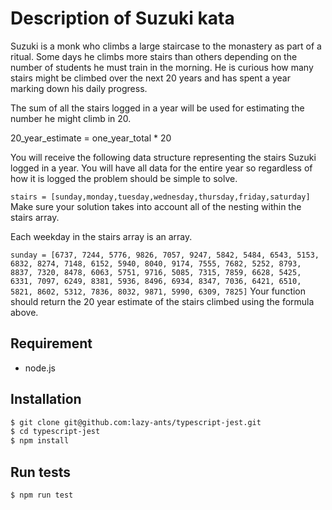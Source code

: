 # Description of Suzuki kata

Suzuki is a monk who climbs a large staircase to the monastery as part of a ritual. Some days he climbs more stairs than others depending on the number of students he must train in the morning. He is curious how many stairs might be climbed over the next 20 years and has spent a year marking down his daily progress.

The sum of all the stairs logged in a year will be used for estimating the number he might climb in 20.

20_year_estimate = one_year_total \* 20

You will receive the following data structure representing the stairs Suzuki logged in a year. You will have all data for the entire year so regardless of how it is logged the problem should be simple to solve.

`stairs = [sunday,monday,tuesday,wednesday,thursday,friday,saturday]`
Make sure your solution takes into account all of the nesting within the stairs array.

Each weekday in the stairs array is an array.

`sunday = [6737, 7244, 5776, 9826, 7057, 9247, 5842, 5484, 6543, 5153, 6832, 8274, 7148, 6152, 5940, 8040, 9174, 7555, 7682, 5252, 8793, 8837, 7320, 8478, 6063, 5751, 9716, 5085, 7315, 7859, 6628, 5425, 6331, 7097, 6249, 8381, 5936, 8496, 6934, 8347, 7036, 6421, 6510, 5821, 8602, 5312, 7836, 8032, 9871, 5990, 6309, 7825]`
Your function should return the 20 year estimate of the stairs climbed using the formula above.

## Requirement

- node.js

## Installation

```bash
$ git clone git@github.com:lazy-ants/typescript-jest.git
$ cd typescript-jest
$ npm install
```

## Run tests

```bash
$ npm run test
```

